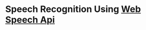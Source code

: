 # Speech Recognition Using [Web Speech Api](https://developer.mozilla.org/en-US/docs/Web/API/Web_Speech_API)

